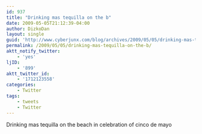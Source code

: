 ```yaml
---
id: 937
title: "Drinking mas tequilla on the b"
date: 2009-05-05T21:12:39-04:00
author: DizkoDan
layout: single
guid: 'http://www.cyberjunx.com/blog/archives/2009/05/05/drinking-mas-tequilla-on-the-b/'
permalink: /2009/05/05/drinking-mas-tequilla-on-the-b/
aktt_notify_twitter:
    - 'yes'
ljID:
    - '899'
aktt_twitter_id:
    - '1712123558'
categories:
    - Twitter
tags:
    - tweets
    - Twitter
---
```


Drinking mas tequilla on the beach in celebration of cinco de mayo